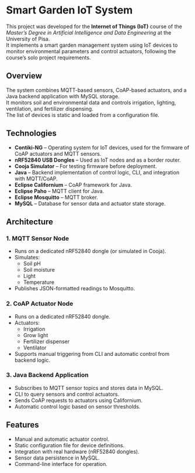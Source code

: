# Smart Garden IoT System

This project was developed for the **Internet of Things (IoT)** course of the *Master’s Degree in Artificial Intelligence and Data Engineering* at the University of Pisa.  
It implements a smart garden management system using IoT devices to monitor environmental parameters and control actuators, following the course’s solo project requirements.

## Overview

The system combines MQTT-based sensors, CoAP-based actuators, and a Java backend application with MySQL storage.  
It monitors soil and environmental data and controls irrigation, lighting, ventilation, and fertilizer dispensing.  
The list of devices is static and loaded from a configuration file.

## Technologies

- **Contiki-NG** – Operating system for IoT devices, used for the firmware of CoAP actuators and MQTT sensors.
- **nRF52840 USB Dongles** – Used as IoT nodes and as a border router.
- **Cooja Simulator** – For testing firmware before deployment.
- **Java** – Backend implementation of control logic, CLI, and integration with MQTT/CoAP.
- **Eclipse Californium** – CoAP framework for Java.
- **Eclipse Paho** – MQTT client for Java.
- **Eclipse Mosquitto** – MQTT broker.
- **MySQL** – Database for sensor data and actuator state storage.

## Architecture

### 1. MQTT Sensor Node
- Runs on a dedicated nRF52840 dongle (or simulated in Cooja).
- Simulates:
  - Soil pH
  - Soil moisture
  - Light
  - Temperature
- Publishes JSON-formatted readings to Mosquitto.

### 2. CoAP Actuator Node
- Runs on a dedicated nRF52840 dongle.
- Actuators:
  - Irrigation
  - Grow light
  - Fertilizer dispenser
  - Ventilator
- Supports manual triggering from CLI and automatic control from backend logic.

### 3. Java Backend Application
- Subscribes to MQTT sensor topics and stores data in MySQL.
- CLI to query sensors and control actuators.
- Sends CoAP requests to actuators using Californium.
- Automatic control logic based on sensor thresholds.

## Features

- Manual and automatic actuator control.
- Static configuration file for device definitions.
- Integration with real hardware (nRF52840 dongles).
- Sensor data persistence in MySQL.
- Command-line interface for operation.
